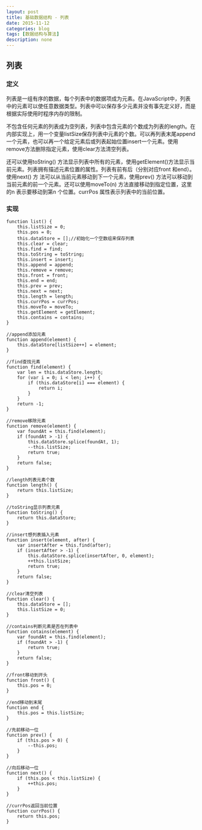 ```yaml
---
layout: post
title: 基础数据结构 - 列表
date: 2015-11-12
categories: blog
tags: [数据结构与算法]
description: none
---
```


## 列表

### 定义

列表是一组有序的数据，每个列表中的数据项成为元素。在JavaScript中，列表中的元素可以使任意数据类型。列表中可以保存多少元素并没有事先定义好，而是根据实际使用时程序内存的限制。

不包含任何元素的列表成为空列表，列表中包含元素的个数成为列表的length。在内部实现上，用一个变量listSize保存列表中元素的个数。可以再列表末尾append一个元素，也可以再一个给定元素后或列表起始位置insert一个元素。使用remove方法删除指定元素，使用clear方法清空列表。

还可以使用toString() 方法显示列表中所有的元素，使用getElement()方法显示当前元素。列表拥有描述元素位置的属性。列表有前有后（分别对应front 和end）。使用next() 方
法可以从当前元素移动到下一个元素，使用prev() 方法可以移动到当前元素的前一个元素。还可以使用moveTo(n) 方法直接移动到指定位置，这里的n 表示要移动到第n 个位置。currPos 属性表示列表中的当前位置。

### 实现

    function list() {
        this.listSize = 0;
        this.pos = 0;
        this.dataStore = [];//初始化一个空数组来保存列表
        this.clear = clear;
        this.find = find;
        this.toString = toString;
        this.insert = insert;
        this.append = append;
        this.remove = remove;
        this.front = front;
        this.end = end;
        this.prev = prev;
        this.next = next;
        this.length = length;
        this.currPos = currPos;
        this.moveTo = moveTo;
        this.getElement = getElement;
        this.contains = contains;
    }

    //append添加元素
    function append(element) {
        this.dataStore[listSize++] = element;
    }

    //find查找元素
    function find(element) {
        var len = this.dataStore.length;
        for (var i = 0; i < len; i++) {
            if (this.dataStore[i] === element) {
                return i;
            }
        }
        return -1;
    }

    //remove移除元素
    function remove(element) {
        var foundAt = this.find(element);
        if (foundAt > -1) {
            this.dataStore.splice(foundAt, 1);
            --this.listSize;
            return true;
        }
        return false;
    }

    //length列表元素个数
    function length() {
        return this.listSize;
    }

    //toString显示列表元素
    function toString() {
        return this.dataStore;
    }

    //insert想列表插入元素
    function insert(element, after) {
        var insertAfter = this.find(after);
        if (insertAfter > -1) {
            this.dataStore.splice(insertAfter, 0, element);
            ++this.listSize;
            return true;
        }
        return false;
    }

    //clear清空列表
    function clear() {
        this.dataStore = [];
        this.listSize = 0;
    }

    //contains判断元素是否在列表中
    function cotains(element) {
        var foundAt = this.find(element);
        if (foundAt > -1) {
            return true;
        }
        return false;
    }

    //front移动到开头
    function front() {
        this.pos = 0;
    }

    //end移动到末尾
    function end {
        this.pos = this.listSize;
    }

    //先前移动一位
    function prev() {
        if (this.pos > 0) {
            --this.pos;
        }
    }

    //向后移动一位
    function next() {
        if (this.pos < this.listSize) {
            ++this.pos;
        }
    }

    //currPos返回当前位置
    function currPos() {
        return this.pos;
    }
